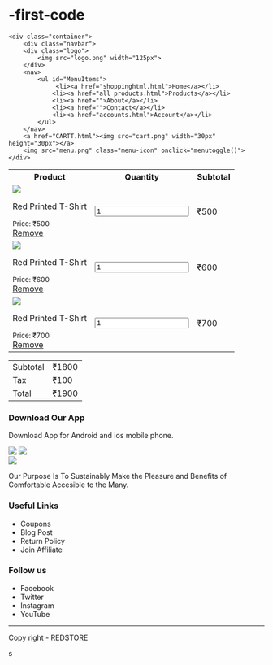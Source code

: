 # -first-code
<!DOCTYPE html>
<html lang="en">
<head>
    <meta charset="UTF-8">
    <meta name="viewport" content="width=device-width, initial-scale=1.0">
    <title>All Products - Cozystore</title>
    <link rel="stylesheet" href="shopping.css">
    <link href="https://fonts.googleapis.com/css2?family=Poppins:wght@300;400;500;600;700&display=swap" rel="stylesheet">
    <link rel="stylesheet" href="https://cdnjs.cloudflare.com/ajax/libs/font-awesome/4.7.0/css/font-awesome.min.css">
</head>
<body>

    <div class="container"> 
        <div class="navbar">
        <div class="logo">
            <img src="logo.png" width="125px">
        </div>
        <nav>
            <ul id="MenuItems">
                 <li><a href="shoppinghtml.html">Home</a></li>
                <li><a href="all products.html">Products</a></li>
                <li><a href="">About</a></li>
                <li><a href="">Contact</a></li>
                <li><a href="accounts.html">Account</a></li>
            </ul>
        </nav>
        <a href="CARTT.html"><img src="cart.png" width="30px" height="30px"></a>
        <img src="menu.png" class="menu-icon" onclick="menutoggle()">
    </div>
</div>
<!-------cart items details----->
<div class="small-container cart-page">
    <table>
        <tr>
            <th>Product</th>
            <th>Quantity</th>
            <th>Subtotal</th>
        </tr>
        <tr>
            <td>
                <div class="cart-info">
                    <img src="buy-1.jpg">
                    <div>
                        <p>Red Printed T-Shirt</p>
                        <small>Price: ₹500</small>
                        <br>
                        <a href="">Remove</a>
                    </div>
                </div>
            </td>
            <td><input type="number" value="1"></td>
            <td>₹500</td>
        </tr>
        <tr>
            <td>
                <div class="cart-info">
                    <img src="buy-2.jpg">
                    <div>
                        <p>Red Printed T-Shirt</p>
                        <small>Price: ₹600</small>
                        <br>
                        <a href="">Remove</a>
                    </div>
                </div>
            </td>
            <td><input type="number" value="1"></td>
            <td>₹600</td>
        </tr>
        <tr>
            <td>
                <div class="cart-info">
                    <img src="buy-3.jpg">
                    <div>
                        <p>Red Printed T-Shirt</p>
                        <small>Price: ₹700</small>
                        <br>
                        <a href="">Remove</a>
                    </div>
                </div>
            </td>
            <td><input type="number" value="1"></td>
            <td>₹700</td>
        </tr>
    </table>
        <div class="total-price">
        <table>
            <tr>
                <td>Subtotal</td>
                <td>₹1800</td>
            </tr>
            <tr>
                <td>Tax</td>
                <td>₹100</td>
            </tr>
            <tr>
                <td>Total</td>
                <td>₹1900</td>
            </tr>
        </table>
    </div>
</div>
<!------footer------>
  <div class="footer">
    <div class="container">
        <div class="row">
            <div class="footer-col-1">
                <h3>Download Our App</h3>
                <p>Download App for Android and ios mobile phone. </p>
                <div class="app-logo">
                    <img src="play-store.png">
                    <img src="app-store.png">
                </div>
            </div>
            <div class="footer-col-2">
                <img src="logo-white.png">
                <p>Our Purpose Is To Sustainably Make the Pleasure and Benefits of Comfortable Accesible to the Many.</p>
            </div>
             <div class="footer-col-3">
                <h3>Useful Links</h3>
                <ul>
                    <li>Coupons</li>
                    <li>Blog Post</li>
                    <li>Return Policy</li>
                    <li>Join Affiliate</li>
                </ul>
            </div>
            <div class="footer-col-4">
                <h3>Follow us</h3>
                <ul>
                    <li>Facebook</li>
                    <li>Twitter</li>
                    <li>Instagram</li>
                    <li>YouTube</li>
                </ul>
            </div>
        </div>
        <hr>
        <p class="copyright">Copy right - REDSTORE</p>
    </div>
  </div>
  <!-----js for toggle menu------>
  <script>
    var MenuItems = document.getElementById("MenuItems");

    MenuItems.style.maxHeight = "0px";
    
    function menutoggle(){
        if( MenuItems.style.maxHeight == "0px")
        {
            MenuItems.style.maxHeight = "200px"; 
        }
        else
        {
            MenuItems.style.maxHeight = "0px";
        }
        
    }
  </script>

</body>
</html> s
